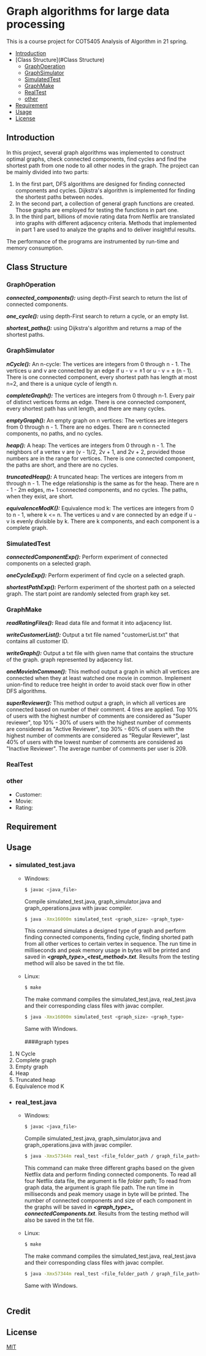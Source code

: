 # Graph algorithms for large data processing

This is a course project for COT5405 Analysis of Algorithm in 21 spring.

- [Introduction](#Introduction)
- [Class Structure](#Class Structure)
    - [GraphOperation](#GraphOperation)
    - [GraphSimulator](#GraphSimulator)
    - [SimulatedTest](#SimulatedTest)
    - [GraphMake](#GraphMake)
    - [RealTest](#RealTest)
    - [other](#other)
- [Requirement](#Requirement)
- [Usage](#Usage)
- [License](#license)

## Introduction

In this project, several graph algorithms was implemented to construct optimal graphs, check connected components, find
cycles and find the shortest path from one node to all other nodes in the graph. The project can be mainly divided into
two parts:

1. In the first part, DFS algorithms are designed for finding connected components and cycles. Dijkstra's algorithm is
   implemented for finding the shortest paths between nodes.
2. In the second part, a collection of general graph functions are created. Those graphs are employed for testing the
   functions in part one.
3. In the third part, billions of movie rating data from Netflix are translated into graphs with different adjacency
   criteria. Methods that implemented in part 1 are used to analyze the graphs and to deliver insightful results.

The performance of the programs are instrumented by run-time and memory consumption.

## Class Structure

### GraphOperation
***connected_components():*** using depth-First search to return the list of connected components.

***one_cycle():*** using depth-First search to return a cycle, or an empty list.

***shortest_paths():*** using Dijkstra's algorithm and returns a map of the shortest paths.
### GraphSimulator
***nCycle():*** An n-cycle: The vertices are integers from 0 through n - 1. The vertices u and v are connected by an edge if u - v = ±1 or u - v = ± (n - 1). There is one connected component, every shortest path has length at most n=2, and there is a unique cycle of length n.

***completeGraph():*** The vertices are integers from 0 through n-1. Every pair of distinct vertices forms an edge. There is one connected component, every shortest path has unit length, and there are many cycles.

***emptyGraph():*** An empty graph on n vertices: The vertices are integers from 0 through n - 1. There are no edges. There are n connected components, no paths, and no cycles.

***heap():*** A heap: The vertices are integers from 0 through n - 1. The neighbors of a vertex v are (v - 1)/2, 2v + 1, and 2v + 2, provided those numbers are in the range for vertices. There is one connected component, the paths are short, and there are no cycles.

***truncatedHeap():*** A truncated heap: The vertices are integers from m through n - 1. The edge relationship is the same as for the heap. There are n - 1 - 2m edges, m+ 1 connected components, and no cycles. The paths, when they exist, are short.

***equivalenceModK():*** Equivalence mod k: The vertices are integers from 0 to n - 1, where k <= n. The vertices u and v are connected by an edge if u - v is evenly divisible by k. There are k components, and each component is a complete graph.
### SimulatedTest
***connectedComponentExp():*** Perform experiment of connected components on a selected graph.

***oneCycleExp():*** Perform experiment of find cycle on a selected graph.

***shortestPathExp():*** Perform experiment of the shortest path on a selected graph. The start point are randomly selected from graph key set.
### GraphMake
***readRatingFiles():*** Read data file and format it into adjacency list.

***writeCustomerList():*** Output a txt file named "customerList.txt" that contains all customer ID.

***writeGraph():*** Output a txt file with given name that contains the structure of the graph. graph represented by adjacency list.

***oneMovieInCommon():*** This method output a graph in which all vertices are connected when they at least watched one movie in common. Implement union-find to reduce tree height in order to avoid stack over flow in other DFS algorithms.

***superReviewer():*** This method output a graph, in which all vertices are connected based on number of their comment. 4 tires are applied. Top 10% of users with the highest number of comments are considered as "Super reviewer", top 10% - 30% of users with the highest number of comments are considered as "Active Reviewer", top 30% - 60% of users with the highest number of comments are considered as "Regular Reviewer", last 40% of users with the lowest number of comments are considered as "Inactive Reviewer". The average number of comments per user is 209.

### RealTest

### other

* Customer:
* Movie:
* Rating:

## Requirement

## Usage
* ### simulated_test.java

    * Windows: 
        ```bash
      $ javac <java_file>
        ```
        Compile simulated_test.java, graph_simulator.java and graph_operations.java with javac compiler.
      ```bash
      $ java -Xmx16000m simulated_test <graph_size> <graph_type>
      ```
        This command simulates a designed type of graph and perform finding connected components, finding cycle, finding shorted path from all other vertices to certain vertex in sequence. The run time in milliseconds and peak memory usage in bytes will be printed and saved in ***<graph_type>_<test_method>.txt***. Results from the testing method will also be saved in the txt file.
      <br/>
      <br/>
    * Linux:
        ```bash
        $ make
      ```
      The make command compiles the simulated_test.java, real_test.java and their corresponding class files with javac compiler.
        ```bash
        $ java -Xmx16000m simulated_test <graph_size> <graph_type>
      ```
      Same with Windows.
      <br/>
      <br/>
####graph types
1. N Cycle
2. Complete graph
3. Empty graph
4. Heap
5. Truncated heap
6. Equivalence mod K
* ### real_test.java
    * Windows: 
        ```bash
      $ javac <java_file>
        ```
        Compile simulated_test.java, graph_simulator.java and graph_operations.java with javac compiler.
      ```bash
      $ java -Xmx57344m real_test <file_folder_path / graph_file_path> 
      ```
        This command can make three different graphs based on the given Netflix data and perform finding connected components. To read all four Netflix data file, the argument is file *folder* path; To read from graph data, the argument is graph file path. The run time in milliseconds and peak memory usage in byte will be printed. The number of connected components and size of each component in the graphs will be saved in ***<graph_type>_ connectedComponents.txt***. Results from the testing method will also be saved in the txt file. 
      <br/>
      <br/>
    * Linux:
        ```bash
        $ make
      ```
      The make command compiles the simulated_test.java, real_test.java and their corresponding class files with javac compiler.
        ```bash
        $ java -Xmx57344m real_test <file_folder_path / graph_file_path>
      ```
      Same with Windows.
      <br/>
      <br/>

## Credit

## License

[MIT](https://choosealicense.com/licenses/mit/)